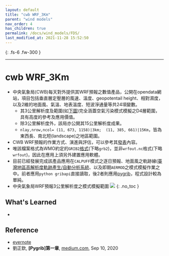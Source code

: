 ```yaml
---
layout: default
title: "cwb WRF_3Km"
parent: "wind models"
nav_order: 4
has_children: true
permalink: /docs/wind_models/FDS/
last_modified_at: 2021-11-28 15:52:50
---
```


{: .fs-6 .fw-300 }

---

# cwb WRF_3Km
- 中央氣象局(CWB)每天對外提供其WRF預報之數值產品，公開在opendata網站，項目包括垂直層定壓層的風速、溫度、geopotentail height、相對濕度，以及2維的地面風、氣溫、地表溫度、短波淨通量等共24項變數。
  - 其3公里解析度及範圍(如[下圖](https://github.com/sinotec2/jtd/raw/main/assets/images/geo_emWRF_3Km.PNG))完全涵蓋空氣污染模式模擬之D4層範圍，具有高度的參考及應用價值。
  - 除3公里解析度外，該局亦公開其15公里解析度成果。
  - `nlay,nrow,ncol= (11, 673, 1158)|3km;  (11, 385, 661)|15Km`，皆為東西長、南北短(landscape)之地區範圍。
- CWB WRF預報的作業方式、演進與評估，可以參考其[發表](http://photino.cwb.gov.tw/conf/history/106/2017_ppt/A2/A2-26-%E4%B8%AD%E5%A4%AE%E6%B0%A3%E8%B1%A1%E5%B1%80%E5%8D%80%E5%9F%9F%E6%A8%A1%E5%BC%8F2017%E5%B9%B4%E6%9B%B4%E6%96%B0_%E9%99%B3%E4%BE%9D%E6%B6%B5.pdf)內容。
- 唯該檔案格式為WMO約定的`GRIB2`[格式](https://perillaroc.github.io/eccodes-tutorial-cn/01-introduction/)(下略`grb2`)，並非`wrfout.nc`格式(下略`wrfout`)，因此在應用上須另外建置應用軟體。
- 目前已經發展完成該產品應用在`CALPUFF`模式之逐日預報、地面風之軌跡線([臺灣地區高解析度軌跡產生/自動分析系統](http://114.32.164.198/traj2.html)、以及即期`AERMOD`之模式模擬作業之中。前者應用`python gribapi`直接讀取，後2者則應用[pygrib](https://medium.com/%E6%9F%BF%E7%94%9C%E8%8C%B6%E9%A6%99/pygrib-%E7%AC%AC%E4%B8%80%E7%AB%A0-6b47e54f9085)，程式設計較為單純。
- 中央氣象局WRF預報3公里解析度之模式模擬範圍
![](https://github.com/sinotec2/jtd/raw/main/assets/images/geo_emWRF_3Km.PNG)
{: .no_toc }

## What's Learned 
- 

## Reference
- [evernote](https://www.evernote.com/shard/s125/sh/b3f7003a-fd1d-4918-b617-1acb90b45219/25b5cbe6b72feca8dc5f0cec636eee78)
- 劉正欽, **[Pygrib]第一章**, [medium.com](https://medium.com/%E6%9F%BF%E7%94%9C%E8%8C%B6%E9%A6%99/pygrib-%E7%AC%AC%E4%B8%80%E7%AB%A0-6b47e54f9085), Sep 10, 2020